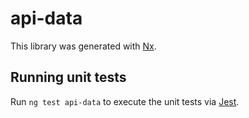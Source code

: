 # api-data

This library was generated with [Nx](https://nx.dev).

## Running unit tests

Run `ng test api-data` to execute the unit tests via [Jest](https://jestjs.io).
